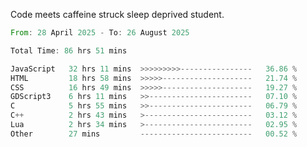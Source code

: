 Code meets caffeine struck sleep deprived student.

<!--START_SECTION:waka-->

```rust
From: 28 April 2025 - To: 26 August 2025

Total Time: 86 hrs 51 mins

JavaScript   32 hrs 11 mins  >>>>>>>>>----------------   36.86 %
HTML         18 hrs 58 mins  >>>>>--------------------   21.74 %
CSS          16 hrs 49 mins  >>>>>--------------------   19.27 %
GDScript3    6 hrs 11 mins   >>-----------------------   07.10 %
C            5 hrs 55 mins   >>-----------------------   06.79 %
C++          2 hrs 43 mins   >------------------------   03.12 %
Lua          2 hrs 34 mins   >------------------------   02.95 %
Other        27 mins         -------------------------   00.52 %
```

<!--END_SECTION:waka-->

